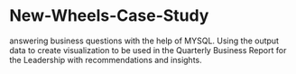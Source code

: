 # New-Wheels-Case-Study
answering business questions with the help of MYSQL. Using the output data to create visualization to be used in the Quarterly Business Report for the Leadership with recommendations and insights.
